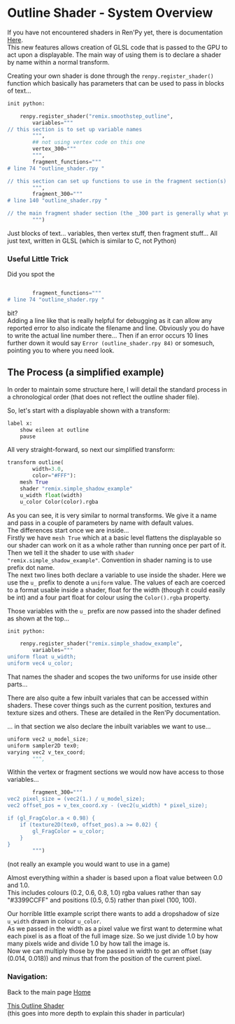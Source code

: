 # Outline Shader - System Overview

If you have not encountered shaders in Ren'Py yet, there is documentation [Here](https://www.renpy.org/doc/html/model.html).  
This new features allows creation of GLSL code that is passed to the GPU to act upon a displayable. The main way of using them is to declare a shader by name within a normal transform. 

Creating your own shader is done through the `renpy.register_shader()` function which basically has parameters that can be used to pass in blocks of text...

```py
init python:

    renpy.register_shader("remix.smoothstep_outline",
        variables="""
// this section is to set up variable names 
        """,
        ## not using vertex code on this one
        vertex_300="""
        """,
        fragment_functions="""
# line 74 "outline_shader.rpy "

// this section can set up functions to use in the fragment section(s)
        """,
        fragment_300="""
# line 140 "outline_shader.rpy "

// the main fragment shader section (the _300 part is generally what you would use to indicate main)
        """)
```
Just blocks of text... variables, then vertex stuff, then fragment stuff... All just text, written in GLSL (which is similar to C, not Python)  

### Useful Little Trick  
Did you spot the 
```py

        fragment_functions="""
# line 74 "outline_shader.rpy "
```
bit?  
Adding a line like that is really helpful for debugging as it can allow any reported error to also indicate the filename and line. Obviously you do have to write the actual line number there... Then if an error occurs 10 lines further down it would say `Error (outline_shader.rpy 84)` or somesuch, pointing you to where you need look.


## The Process (a simplified example)

In order to maintain some structure here, I will detail the standard process in a chronological order (that does not reflect the outline shader file).  

So, let's start with a displayable shown with a transform:
```py
label x:
    show eileen at outline
    pause
```
All very straight-forward, so next our simplified transform:  
```py
transform outline(
        width=3.0, 
        color="#FFF"):
    mesh True
    shader "remix.simple_shadow_example"
    u_width float(width)
    u_color Color(color).rgba
```
As you can see, it is very similar to normal transforms. We give it a name and pass in a couple of parameters by name with default values.  
The differences start once we are inside...  
Firstly we have `mesh True` which at a basic level flattens the displayable so our shader can work on it as a whole rather than running once per part of it.  
Then we tell it the shader to use with `shader "remix.simple_shadow_example"`. Convention in shader naming is to use prefix dot name.  
The next two lines both declare a variable to use inside the shader. Here we use the `u_` prefix to denote a `uniform` value. The values of each are coerced to a format usable inside a shader, float for the width (though it could easily be int) and a four part float for colour using the `Color().rgba` property.

Those variables with the `u_` prefix are now passed into the shader defined as shown at the top...
```py
init python:

    renpy.register_shader("remix.simple_shadow_example",
        variables="""
uniform float u_width;
uniform vec4 u_color;
```
That names the shader and scopes the two uniforms for use inside other parts...  

There are also quite a few inbuilt variales that can be accessed within shaders. These cover things such as the current position, textures and texture sizes and others. These are detailed in the Ren'Py documentation.  

... in that section we also declare the inbuilt variables we want to use...
```py
uniform vec2 u_model_size;
uniform sampler2D tex0;
varying vec2 v_tex_coord;
        """,
```

Within the vertex or fragment sections we would now have access to those variables...
```py
        fragment_300="""
vec2 pixel_size = (vec2(1.) / u_model_size);
vec2 offset_pos = v_tex_coord.xy - (vec2(u_width) * pixel_size);

if (gl_FragColor.a < 0.98) {
    if (texture2D(tex0, offset_pos).a >= 0.02) {
        gl_FragColor = u_color;
    }
}
        """)
```
(not really an example you would want to use in a game)

Almost everything within a shader is based upon a float value between 0.0 and 1.0.  
This includes colours (0.2, 0.6, 0.8, 1.0) rgba values rather than say "#3399CCFF" and positions (0.5, 0.5) rather than pixel (100, 100).  

Our horrible little example script there wants to add a dropshadow of size `u_width` drawn in colour `u_color`.  
As we passed in the width as a pixel value we first want to determine what each pixel is as a float of the full image size. So we just divide 1.0 by how many pixels wide and divide 1.0 by how tall the image is.  
Now we can multiply those by the passed in width to get an offset (say (0.014, 0.018)) and minus that from the position of the current pixel.  

    

### Navigation:

Back to the main page [Home](README.md)

[This Outline Shader](https://github.com/RenpyRemix/outline-shader/blob/main/outline_overview.md)  
(this goes into more depth to explain this shader in particular)
